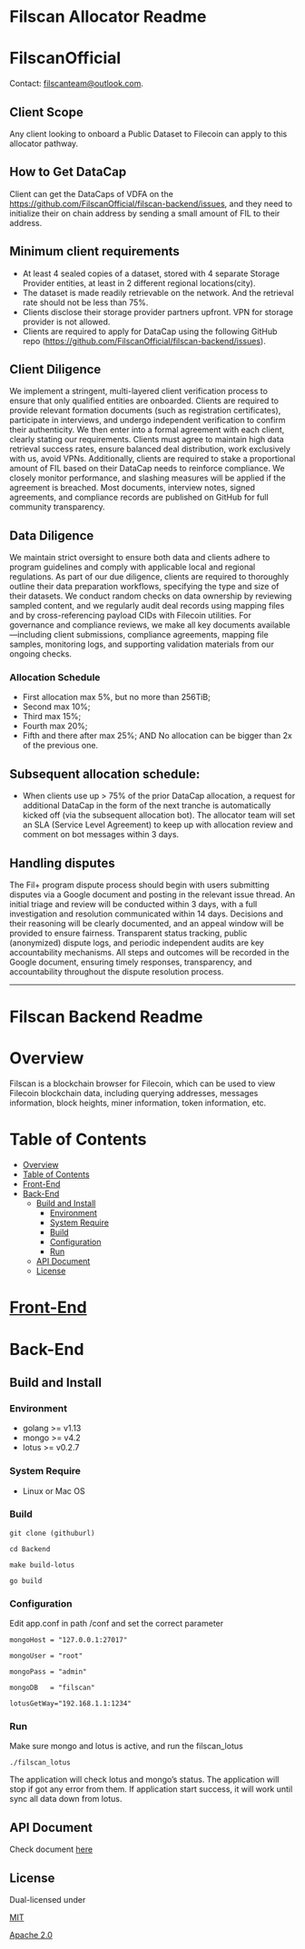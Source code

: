 # Filscan Allocator Readme
# FilscanOfficial

Contact: filscanteam@outlook.com.

## Client Scope
Any client looking to onboard a Public Dataset to Filecoin can apply to this allocator pathway.

## How to Get DataCap
Client can get the DataCaps of VDFA on the https://github.com/FilscanOfficial/filscan-backend/issues, and they need to initialize their on chain address by sending a small amount of FIL to their address.

## Minimum client requirements
- At least 4 sealed copies of a dataset, stored with 4 separate Storage Provider entities, at least in 2 different regional locations(city).
- The dataset is made readily retrievable on the network. And the retrieval rate should not be less than 75%.
- Clients disclose their storage provider partners upfront. VPN for storage provider is not allowed.
- Clients are required to apply for DataCap using the following GitHub repo (https://github.com/FilscanOfficial/filscan-backend/issues).

## Client Diligence
We implement a stringent, multi-layered client verification process to ensure that only qualified entities are onboarded. Clients are required to provide relevant formation documents (such as registration certificates), participate in interviews, and undergo independent verification to confirm their authenticity. We then enter into a formal agreement with each client, clearly stating our requirements.
Clients must agree to maintain high data retrieval success rates, ensure balanced deal distribution, work exclusively with us, avoid VPNs. Additionally, clients are required to stake a proportional amount of FIL based on their DataCap needs to reinforce compliance. We closely monitor performance, and slashing measures will be applied if the agreement is breached. Most documents, interview notes, signed agreements, and compliance records are published on GitHub for full community transparency.

## Data Diligence
We maintain strict oversight to ensure both data and clients adhere to program guidelines and comply with applicable local and regional regulations. As part of our due diligence, clients are required to thoroughly outline their data preparation workflows, specifying the type and size of their datasets. We conduct random checks on data ownership by reviewing sampled content, and we regularly audit deal records using mapping files and by cross-referencing payload CIDs with Filecoin utilities. For governance and compliance reviews, we make all key documents available—including client submissions, compliance agreements, mapping file samples, monitoring logs, and supporting validation materials from our ongoing checks.

### Allocation Schedule
- First allocation max 5%, but no more than 256TiB; 
- Second max 10%; 
- Third max 15%; 
- Fourth max 20%; 
- Fifth and there after max 25%;
AND No allocation can be bigger than 2x of the previous one. 



## Subsequent allocation schedule:
- When clients use up > 75% of the prior DataCap allocation, a request for additional DataCap in the form of the next tranche is automatically kicked off (via the subsequent allocation bot). The allocator team will set an SLA (Service Level Agreement) to keep up with allocation review and comment on bot messages within 3 days.

## Handling disputes

The Fil+ program dispute process should begin with users submitting disputes via a Google document and posting in the relevant issue thread. An initial triage and review will be conducted within 3 days, with a full investigation and resolution communicated within 14 days. Decisions and their reasoning will be clearly documented, and an appeal window will be provided to ensure fairness. Transparent status tracking, public (anonymized) dispute logs, and periodic independent audits are key accountability mechanisms. All steps and outcomes will be recorded in the Google document, ensuring timely responses, transparency, and accountability throughout the dispute resolution process.

----------------------------
# Filscan Backend Readme
# Overview

Filscan is a blockchain browser for Filecoin, which can be used to view Filecoin blockchain data, including querying addresses, messages information, block heights, miner information, token information, etc.

# Table of Contents
- [Overview](#overview)
- [Table of Contents](#table-of-contents)
- [Front-End](#front-end)
- [Back-End](#back-end)
  - [Build and Install](#build-and-install)
    - [Environment](#environment)
    - [System Require](#system-require)
    - [Build](#build)
    - [Configuration](#configuration)
    - [Run](#run)
  - [API Document](#api-document)
  - [License](#license)

# [Front-End](https://github.com/ipfs-force-community/filscan-frontend)


# Back-End

## Build and Install

### Environment

- golang >= v1.13
- mongo >= v4.2
- lotus >= v0.2.7

### System Require

- Linux or Mac OS

### Build
```
git clone (githuburl)

cd Backend

make build-lotus

go build
```
### Configuration

Edit app.conf in path /conf and set the correct parameter
```
mongoHost = "127.0.0.1:27017"

mongoUser = "root"

mongoPass = "admin"

mongoDB   = "filscan"

lotusGetWay="192.168.1.1:1234"
```
### Run

Make sure mongo and lotus is active, and run the filscan_lotus
```
./filscan_lotus
```
The application will check lotus and mongo’s status. The application will stop if got any error from them. If application start success, it will work until sync all data down from lotus. 

## API Document

Check document [here](Filscan_Interface_v1.0.md)


## License
Dual-licensed under 

[MIT](https://github.com/filecoin-project/lotus/blob/master/LICENSE-MIT) 

[Apache 2.0](https://github.com/filecoin-project/lotus/blob/master/LICENSE-APACHE)
